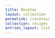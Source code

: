 ```yaml
---
title: Recetas
layout: collection
permalink: /recetas/
collection: recipes
entries_layout: list
---
```


